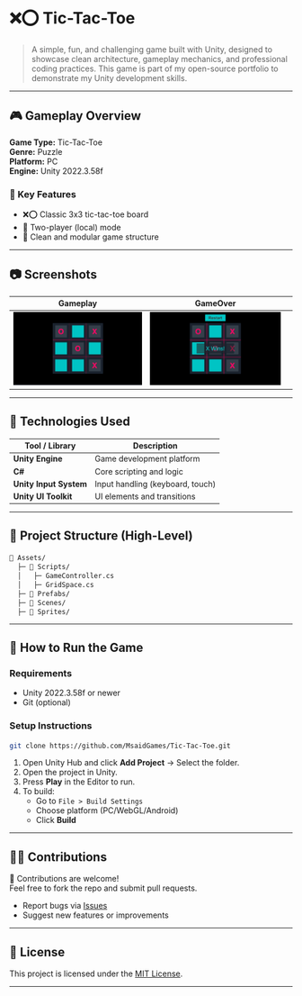 # ❌⭕️ Tic-Tac-Toe

> A simple, fun, and challenging game built with Unity, designed to showcase clean architecture, gameplay mechanics, and professional coding practices. This game is part of my open-source portfolio to demonstrate my Unity development skills.

---

## 🎮 Gameplay Overview

**Game Type:** Tic-Tac-Toe  
**Genre:** Puzzle  
**Platform:** PC  
**Engine:** Unity 2022.3.58f

### 🔑 Key Features
- ❌⭕ Classic 3x3 tic-tac-toe board
- 🎯 Two-player (local) mode 
- 🧩 Clean and modular game structure

---

## 📷 Screenshots

| Gameplay | GameOver |  |
|---------|------------------|--------|
| ![Gameplay](screenshots/image_2025-03-24_17-38-02.png) |![GameOver](screenshots/image_2025-03-24_17-38-03.png) |
---

## 🔧 Technologies Used

| Tool / Library | Description |
|----------------|-------------|
| **Unity Engine** | Game development platform |
| **C#** | Core scripting and logic |
| **Unity Input System** | Input handling (keyboard, touch) |
| **Unity UI Toolkit** | UI elements and transitions |

---

## 📁 Project Structure (High-Level)

```
📂 Assets/
  ├─ 📁 Scripts/
  │   ├─ GameController.cs
  │   ├─ GridSpace.cs
  ├─ 📁 Prefabs/
  ├─ 📁 Scenes/
  ├─ 📁 Sprites/
```

---

## 🚀 How to Run the Game

### Requirements
- Unity 2022.3.58f or newer
- Git (optional)

### Setup Instructions
```bash
git clone https://github.com/MsaidGames/Tic-Tac-Toe.git
```

1. Open Unity Hub and click **Add Project** → Select the folder.
2. Open the project in Unity.
3. Press **Play** in the Editor to run.
4. To build:
   - Go to `File > Build Settings`
   - Choose platform (PC/WebGL/Android)
   - Click **Build**

---

## 🧑‍💻 Contributions

🎉 Contributions are welcome!  
Feel free to fork the repo and submit pull requests.

- Report bugs via [Issues](https://github.com/MsaidGames/Tic-Tac-Toe/issues)
- Suggest new features or improvements

---

## 📜 License

This project is licensed under the [MIT License](LICENSE).

---